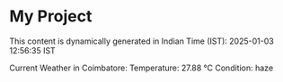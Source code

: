# My Project

This content is dynamically generated in Indian Time (IST): 2025-01-03 12:56:35 IST


Current Weather in Coimbatore:
Temperature: 27.88 °C
Condition: haze
